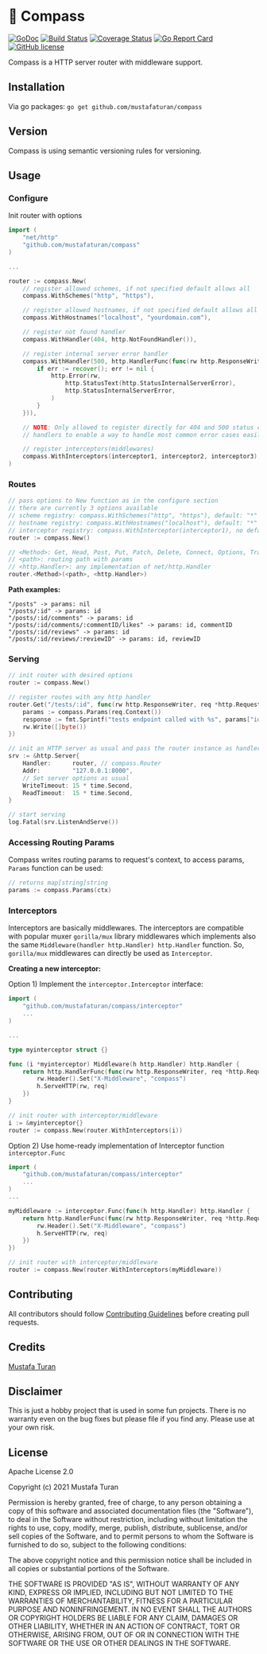 # 🧭 Compass

[![GoDoc](https://godoc.org/github.com/mustafaturan/compass?status.svg)](https://godoc.org/github.com/mustafaturan/compass)
[![Build Status](https://travis-ci.com/mustafaturan/compass.svg?branch=master)](https://travis-ci.com/mustafaturan/compass)
[![Coverage Status](https://coveralls.io/repos/github/mustafaturan/compass/badge.svg?branch=master)](https://coveralls.io/github/mustafaturan/compass?branch=master)
[![Go Report Card](https://goreportcard.com/badge/github.com/mustafaturan/compass)](https://goreportcard.com/report/github.com/mustafaturan/compass)
[![GitHub license](https://img.shields.io/github/license/mustafaturan/compass.svg)](https://github.com/mustafaturan/compass/blob/master/LICENSE)

Compass is a HTTP server router with middleware support.

## Installation

Via go packages:
```go get github.com/mustafaturan/compass```

## Version

Compass is using semantic versioning rules for versioning.

## Usage

### Configure

Init router with options
```go
import (
	"net/http"
	"github.com/mustafaturan/compass"
)

...

router := compass.New(
	// register allowed schemes, if not specified default allows all
	compass.WithSchemes("http", "https"),

	// register allowed hostnames, if not specified default allows all
	compass.WithHostnames("localhost", "yourdomain.com"),

	// register not found handler
	compass.WithHandler(404, http.NotFoundHandler()),

	// register internal server error handler
	compass.WithHandler(500, http.HandlerFunc(func(rw http.ResponseWriter, req *http.Request) {
		if err := recover(); err != nil {
			http.Error(rw,
				http.StatusText(http.StatusInternalServerError),
				http.StatusInternalServerError,
			)
		}
	})),

	// NOTE: Only allowed to register directly for 404 and 500 status code
	// handlers to enable a way to handle most common error cases easily

	// register interceptors(middlewares)
	compass.WithInterceptors(interceptor1, interceptor2, interceptor3),
)
```

### Routes

```go
// pass options to New function as in the configure section
// there are currently 3 options available
// scheme registry: compass.WithSchemes("http", "https"), default: "*"
// hostname registry: compass.WithHostnames("localhost"), default: "*"
// interceptor registry: compass.WithInterceptor(interceptor1), no default
router := compass.New()

// <Method>: Get, Head, Post, Put, Patch, Delete, Connect, Options, Trace
// <path>: routing path with params
// <http.Handler>: any implementation of net/http.Handler
router.<Method>(<path>, <http.Handler>)
```

**Path examples:**

```
"/posts" -> params: nil
"/posts/:id" -> params: id
"/posts/:id/comments" -> params: id
"/posts/:id/comments/:commentID/likes" -> params: id, commentID
"/posts/:id/reviews" -> params: id
"/posts/:id/reviews/:reviewID" -> params: id, reviewID
```

### Serving

```go
// init router with desired options
router := compass.New()

// register routes with any http handler
router.Get("/tests/:id", func(rw http.ResponseWriter, req *http.Request) {
	params := compass.Params(req.Context())
	response := fmt.Sprintf("tests endpoint called with %s", params["id"])
	rw.Write([]byte())
})

// init an HTTP server as usual and pass the router instance as handler
srv := &http.Server{
	Handler:      router, // compass.Router
	Addr:         "127.0.0.1:8000",
	// Set server options as usual
	WriteTimeout: 15 * time.Second,
	ReadTimeout:  15 * time.Second,
}

// start serving
log.Fatal(srv.ListenAndServe())
```

### Accessing Routing Params

Compass writes routing params to request's context, to access params, `Params`
function can be used:

```go
// returns map[string]string
params := compass.Params(ctx)
```

### Interceptors

Interceptors are basically middlewares. The interceptors are compatible with
popular muxer `gorilla/mux` library middlewares which implements also the same
`Middleware(handler http.Handler) http.Handler` function. So, `gorilla/mux`
middlewares can directly be used as `Interceptor`.

**Creating a new interceptor:**

Option 1) Implement the `interceptor.Interceptor` interface:
```go
import (
	"github.com/mustafaturan/compass/interceptor"
	...
)

...

type myinterceptor struct {}

func (i *myinterceptor) Middleware(h http.Handler) http.Handler {
	return http.HandlerFunc(func(rw http.ResponseWriter, req *http.Request) {
		rw.Header().Set("X-Middleware", "compass")
		h.ServeHTTP(rw, req)
	})
}

// init router with interceptor/middleware
i := &myinterceptor{}
router := compass.New(router.WithInterceptors(i))
```

Option 2) Use home-ready implementation of Interceptor function
`interceptor.Func`

```go
import (
	"github.com/mustafaturan/compass/interceptor"
	...
)
...

myMiddleware := interceptor.Func(func(h http.Handler) http.Handler {
	return http.HandlerFunc(func(rw http.ResponseWriter, req *http.Request) {
		rw.Header().Set("X-Middleware", "compass")
		h.ServeHTTP(rw, req)
	})
})

// init router with interceptor/middleware
router := compass.New(router.WithInterceptors(myMiddleware))
```

## Contributing

All contributors should follow [Contributing Guidelines](CONTRIBUTING.md) before
creating pull requests.

## Credits

[Mustafa Turan](https://github.com/mustafaturan)

## Disclaimer

This is just a hobby project that is used in some fun projects. There is no
warranty even on the bug fixes but please file if you find any. Please use at
your own risk.

## License

Apache License 2.0

Copyright (c) 2021 Mustafa Turan

Permission is hereby granted, free of charge, to any person obtaining a copy of
this software and associated documentation files (the "Software"), to deal in
the Software without restriction, including without limitation the rights to
use, copy, modify, merge, publish, distribute, sublicense, and/or sell copies of
the Software, and to permit persons to whom the Software is furnished to do so,
subject to the following conditions:

The above copyright notice and this permission notice shall be included in all
copies or substantial portions of the Software.

THE SOFTWARE IS PROVIDED "AS IS", WITHOUT WARRANTY OF ANY KIND, EXPRESS OR
IMPLIED, INCLUDING BUT NOT LIMITED TO THE WARRANTIES OF MERCHANTABILITY, FITNESS
FOR A PARTICULAR PURPOSE AND NONINFRINGEMENT. IN NO EVENT SHALL THE AUTHORS OR
COPYRIGHT HOLDERS BE LIABLE FOR ANY CLAIM, DAMAGES OR OTHER LIABILITY, WHETHER
IN AN ACTION OF CONTRACT, TORT OR OTHERWISE, ARISING FROM, OUT OF OR IN
CONNECTION WITH THE SOFTWARE OR THE USE OR OTHER DEALINGS IN THE SOFTWARE.
